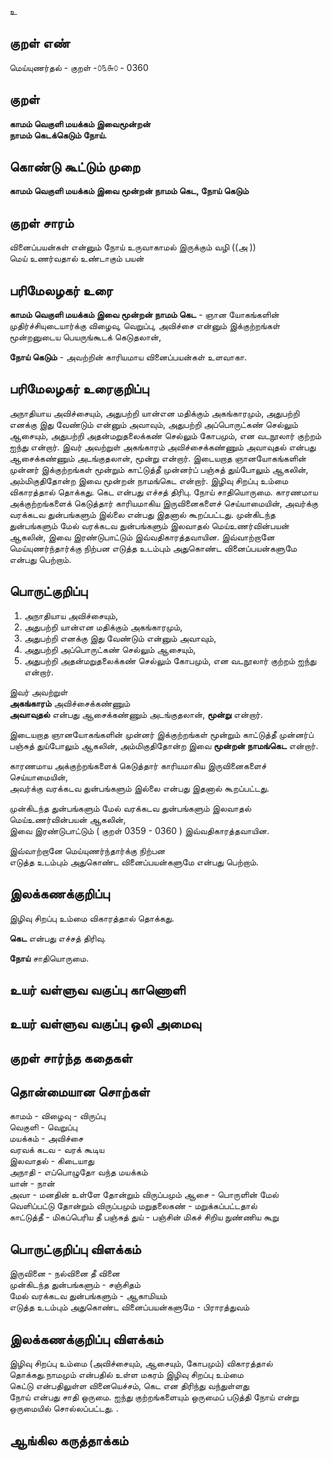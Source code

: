உ

## குறள் எண் 

மெய்யுணர்தல் - குறள் -௦௩௬௦ - 0360  

## குறள் 

**காமம் வெகுளி மயக்கம் இவைமூன்றன்  
நாமம் கெடக்கெடும் நோய்.**

## கொண்டு கூட்டும் முறை

**காமம் வெகுளி மயக்கம் இவை மூன்றன் நாமம் கெட, நோய் கெடும்**

## குறள் சாரம் 

வினைப்பயன்கள் என்னும் நோய் உருவாகாமல் இருக்கும் வழி   ((அ ))  
மெய் உணர்வதால் உண்டாகும் பயன்  

## பரிமேலழகர் உரை

**காமம் வெகுளி மயக்கம் இவை மூன்றன் நாமம் கெட** - ஞான யோகங்களின் முதிர்ச்சியுடையார்க்கு விழைவு, வெறுப்பு, அவிச்சை என்னும் இக்குற்றங்கள் மூன்றனுடைய பெயருங்கூடக் கெடுதலான்,  

**நோய் கெடும்** - அவற்றின் காரியமாய வினைப்பயன்கள் உளவாகா.  


## பரிமேலழகர் உரைகுறிப்பு   

அநாதியாய அவிச்சையும், அதுபற்றி யான்என மதிக்கும் அகங்காரமும், அதுபற்றி எனக்கு இது வேண்டும் என்னும் அவாவும், அதுபற்றி அப்பொருட்கண் செல்லும் ஆசையும், அதுபற்றி அதன்மறுதலைக்கண் செல்லும் கோபமும், என வடநூலார் குற்றம் ஐந்து என்றார். இவர் அவற்றுள் அகங்காரம் அவிச்சைக்கண்ணும் அவாவுதல் என்பது ஆசைக்கண்ணும் அடங்குதலான், மூன்று என்றார். இடையறாத ஞானயோகங்களின் முன்னர் இக்குற்றங்கள் மூன்றும் காட்டுத்தீ முன்னர்ப் பஞ்சுத் துய்போலும் ஆகலின், அம்மிகுதிதோன்ற இவை மூன்றன் நாமங்கெட என்றார். இழிவு சிறப்பு உம்மை விகாரத்தால் தொக்கது. கெட என்பது எச்சத் திரிபு. நோய் சாதியொருமை. காரணமாய அக்குற்றங்களைக் கெடுத்தார் காரியமாகிய இருவினைகளைச் செய்யாமையின், அவர்க்கு வரக்கடவ துன்பங்களும் இல்லை என்பது இதனால் கூறப்பட்டது. முன்கிடந்த துன்பங்களும் மேல் வரக்கடவ துன்பங்களும் இலவாதல் மெய்உணர்வின்பயன் ஆகலின், இவை இரண்டுபாட்டும் இவ்வதிகாரத்தவாயின. இவ்வாற்றானே மெய்யுணர்ந்தார்க்கு நிற்பன எடுத்த உடம்பும் அதுகொண்ட வினைப்பயன்களுமே என்பது பெற்றாம்.  

## பொருட்குறிப்பு 

1. அநாதியாய அவிச்சையும்,  
2. அதுபற்றி யான்என மதிக்கும் அகங்காரமும்,  
3. அதுபற்றி எனக்கு இது வேண்டும் என்னும் அவாவும்,  
4. அதுபற்றி அப்பொருட்கண் செல்லும் ஆசையும்,  
5. அதுபற்றி அதன்மறுதலைக்கண் செல்லும் கோபமும், என வடநூலார் குற்றம் ஐந்து என்றார். 

இவர் அவற்றுள்   
**அகங்காரம்** அவிச்சைக்கண்ணும்   
**அவாவுதல்** என்பது ஆசைக்கண்ணும் அடங்குதலான், **மூன்று** என்றார்.  

இடையறாத ஞானயோகங்களின் முன்னர் இக்குற்றங்கள் மூன்றும் காட்டுத்தீ முன்னர்ப் பஞ்சுத் துய்போலும் ஆகலின், அம்மிகுதிதோன்ற இவை **மூன்றன் நாமங்கெட** என்றார்.  
  
காரணமாய அக்குற்றங்களைக் கெடுத்தார் காரியமாகிய இருவினைகளைச் செய்யாமையின்,  
அவர்க்கு வரக்கடவ துன்பங்களும் இல்லை என்பது இதனால் கூறப்பட்டது.    

முன்கிடந்த துன்பங்களும் மேல் வரக்கடவ துன்பங்களும் இலவாதல் மெய்உணர்வின்பயன் ஆகலின்,  
இவை இரண்டுபாட்டும் ( குறள் 0359 - 0360 ) இவ்வதிகாரத்தவாயின.  

இவ்வாற்றானே மெய்யுணர்ந்தார்க்கு நிற்பன  
எடுத்த உடம்பும் அதுகொண்ட வினைப்பயன்களுமே என்பது பெற்றாம்.    

## இலக்கணக்குறிப்பு  

இழிவு சிறப்பு உம்மை விகாரத்தால் தொக்கது.   

**கெட**  என்பது எச்சத் திரிவு.   

**நோய்**  சாதியொருமை.  

## உயர் வள்ளுவ வகுப்பு காணொளி


## உயர் வள்ளுவ வகுப்பு ஒலி அமைவு 

 
## குறள் சார்ந்த கதைகள் 


## தொன்மையான சொற்கள்

காமம் - விழைவு - விருப்பு      
வெகுளி - வெறுப்பு   
மயக்கம் - அவிச்சை   
வரவக் கடவ  - வரக் கூடிய  
இலவாதல்    - கிடையாது    
அநாதி - எப்பொழுதோ வந்த மயக்கம்   
யான் - நான்   
அவா - மனதின் உள்ளே தோன்றும் விருப்பமும் 
ஆசை - பொருளின் மேல் வெளிப்பட்டு தோன்றும் விருப்பமும்
மறுதலைகண் - மறுக்கப்பட்டதால்   
காட்டுத்தீ - மிகப்பெரிய தீ 
பஞ்சுத் துய் - பஞ்சின் மிகச் சிறிய நுண்ணிய கூறு 


## பொருட்குறிப்பு விளக்கம்

இருவினை - நல்வினை தீ வினை      
முன்கிடந்த துன்பங்களும் - சஞ்சிதம்   
மேல் வரக்கடவ துன்பங்களும் - ஆகாமியம்   
எடுத்த உடம்பும் அதுகொண்ட வினைப்பயன்களுமே - பிராரத்துவம் 

## இலக்கணக்குறிப்பு விளக்கம்

இழிவு சிறப்பு உம்மை (அவிச்சையும், ஆசையும், கோபமும்) விகாரத்தால் தொக்கது.நாமமும் என்பதில் உள்ள மகரம் இழிவு சிறப்பு உம்மை   
கெட்டு என்பதிலுள்ள வினையெச்சம், கெட என திரிந்து வந்துள்ளது    
நோய் என்பது சாதி ஒருமை. ஐந்து குற்றங்களையும் ஒருமைப் படுத்தி நோய் என்று ஒருமையில் சொல்லப்பட்டது. .  

## ஆங்கில கருத்தாக்கம் 


